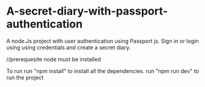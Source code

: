 # A-secret-diary-with-passport-authentication
A node.Js project with user authentication using Passport js. Sign in or login using using credentials and create a secret diary.

//prerequesite
node must be installed

To run 
run "npm install" to install all the dependencies.
run "npm run dev" to run the project
